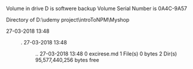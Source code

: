  Volume in drive D is softwere backup
 Volume Serial Number is 0A4C-9A57

 Directory of D:\udemy project\introToNPM\Myshop

27-03-2018  13:48    <DIR>          .
27-03-2018  13:48    <DIR>          ..
27-03-2018  13:48                 0 excirese.md
               1 File(s)              0 bytes
               2 Dir(s)  95,577,440,256 bytes free
